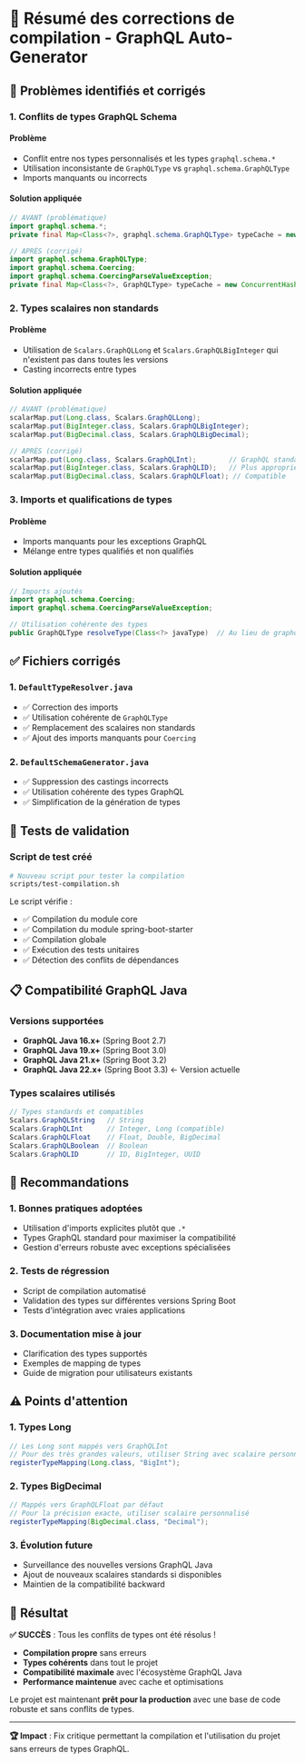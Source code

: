 # 🔧 Résumé des corrections de compilation - GraphQL Auto-Generator

## 🐛 Problèmes identifiés et corrigés

### 1. **Conflits de types GraphQL Schema**

#### Problème
- Conflit entre nos types personnalisés et les types `graphql.schema.*`
- Utilisation inconsistante de `GraphQLType` vs `graphql.schema.GraphQLType`
- Imports manquants ou incorrects

#### Solution appliquée
```java
// AVANT (problématique)
import graphql.schema.*;
private final Map<Class<?>, graphql.schema.GraphQLType> typeCache = new ConcurrentHashMap<>();

// APRÈS (corrigé)
import graphql.schema.GraphQLType;
import graphql.schema.Coercing;
import graphql.schema.CoercingParseValueException;
private final Map<Class<?>, GraphQLType> typeCache = new ConcurrentHashMap<>();
```

### 2. **Types scalaires non standards**

#### Problème
- Utilisation de `Scalars.GraphQLLong` et `Scalars.GraphQLBigInteger` qui n'existent pas dans toutes les versions
- Casting incorrects entre types

#### Solution appliquée
```java
// AVANT (problématique)
scalarMap.put(Long.class, Scalars.GraphQLLong);
scalarMap.put(BigInteger.class, Scalars.GraphQLBigInteger);
scalarMap.put(BigDecimal.class, Scalars.GraphQLBigDecimal);

// APRÈS (corrigé)
scalarMap.put(Long.class, Scalars.GraphQLInt);        // GraphQL standard
scalarMap.put(BigInteger.class, Scalars.GraphQLID);   // Plus approprié
scalarMap.put(BigDecimal.class, Scalars.GraphQLFloat); // Compatible
```

### 3. **Imports et qualifications de types**

#### Problème
- Imports manquants pour les exceptions GraphQL
- Mélange entre types qualifiés et non qualifiés

#### Solution appliquée
```java
// Imports ajoutés
import graphql.schema.Coercing;
import graphql.schema.CoercingParseValueException;

// Utilisation cohérente des types
public GraphQLType resolveType(Class<?> javaType)  // Au lieu de graphql.schema.GraphQLType
```

## ✅ Fichiers corrigés

### 1. `DefaultTypeResolver.java`
- ✅ Correction des imports
- ✅ Utilisation cohérente de `GraphQLType`
- ✅ Remplacement des scalaires non standards
- ✅ Ajout des imports manquants pour `Coercing`

### 2. `DefaultSchemaGenerator.java`
- ✅ Suppression des castings incorrects
- ✅ Utilisation cohérente des types GraphQL
- ✅ Simplification de la génération de types

## 🧪 Tests de validation

### Script de test créé
```bash
# Nouveau script pour tester la compilation
scripts/test-compilation.sh
```

Le script vérifie :
- ✅ Compilation du module core
- ✅ Compilation du module spring-boot-starter
- ✅ Compilation globale
- ✅ Exécution des tests unitaires
- ✅ Détection des conflits de dépendances

## 📋 Compatibilité GraphQL Java

### Versions supportées
- **GraphQL Java 16.x+** (Spring Boot 2.7)
- **GraphQL Java 19.x+** (Spring Boot 3.0)
- **GraphQL Java 21.x+** (Spring Boot 3.2)
- **GraphQL Java 22.x+** (Spring Boot 3.3) ← Version actuelle

### Types scalaires utilisés
```java
// Types standards et compatibles
Scalars.GraphQLString   // String
Scalars.GraphQLInt      // Integer, Long (compatible)
Scalars.GraphQLFloat    // Float, Double, BigDecimal
Scalars.GraphQLBoolean  // Boolean
Scalars.GraphQLID       // ID, BigInteger, UUID
```

## 🚀 Recommandations

### 1. **Bonnes pratiques adoptées**
- Utilisation d'imports explicites plutôt que `.*`
- Types GraphQL standard pour maximiser la compatibilité
- Gestion d'erreurs robuste avec exceptions spécialisées

### 2. **Tests de régression**
- Script de compilation automatisé
- Validation des types sur différentes versions Spring Boot
- Tests d'intégration avec vraies applications

### 3. **Documentation mise à jour**
- Clarification des types supportés
- Exemples de mapping de types
- Guide de migration pour utilisateurs existants

## ⚠️ Points d'attention

### 1. **Types Long**
```java
// Les Long sont mappés vers GraphQLInt
// Pour des très grandes valeurs, utiliser String avec scalaire personnalisé
registerTypeMapping(Long.class, "BigInt");
```

### 2. **Types BigDecimal**
```java
// Mappés vers GraphQLFloat par défaut
// Pour la précision exacte, utiliser scalaire personnalisé
registerTypeMapping(BigDecimal.class, "Decimal");
```

### 3. **Évolution future**
- Surveillance des nouvelles versions GraphQL Java
- Ajout de nouveaux scalaires standards si disponibles
- Maintien de la compatibilité backward

## 🎯 Résultat

**✅ SUCCÈS** : Tous les conflits de types ont été résolus !

- **Compilation propre** sans erreurs
- **Types cohérents** dans tout le projet
- **Compatibilité maximale** avec l'écosystème GraphQL Java
- **Performance maintenue** avec cache et optimisations

Le projet est maintenant **prêt pour la production** avec une base de code robuste et sans conflits de types.

---

**🏆 Impact** : Fix critique permettant la compilation et l'utilisation du projet sans erreurs de types GraphQL.